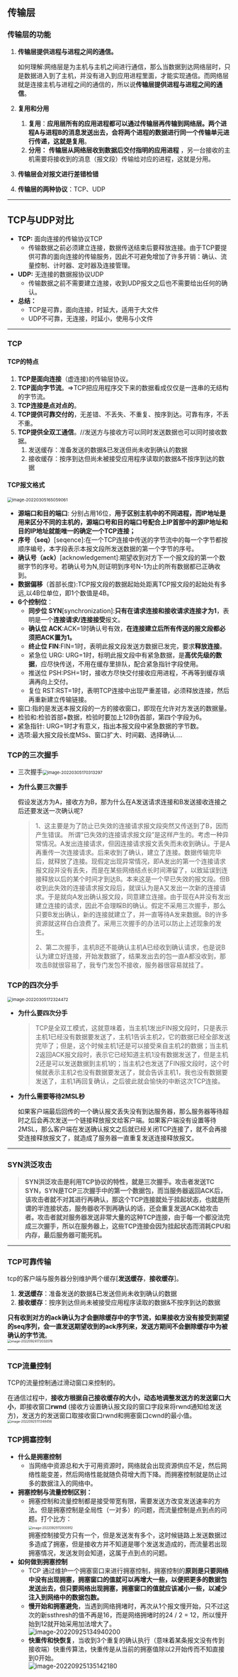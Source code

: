 ## 传输层

### 传输层的功能

1. **传输层提供进程与进程之间的通信。**

   如何理解:网络层是为主机与主机之间进行通信，那么当数据到达网络层时，只是数据进入到了主机，并没有进入到应用进程里面，才能实现通信。而网络层就是连接主机与进程之间的通信的，所以说**传输层提供进程与进程之间的通信**。
   
2. **复用和分用**

   1. **复用**：**应用层所有的应用进程都可以通过传输层再传输到网络层。**两个进程A与进程B的消息发送出去，会将两个进程的数据进行同一个传输单元进行传递，这就是**复用**。
   2. **分用：**  **传输层从网络层收到数据后交付指明的应用进程** ，另一台接收的主机需要将接收到的消息（报文段）传输给对应的进程，这就是分用。

3. **传输层会对报文进行差错检错**

4. **传输层的两种协议**：TCP、UDP

---

## TCP与UDP对比

* **TCP:**	面向连接的传输协议TCP
  * 传输数据之前必须建立连接，数据传送结束后要释放连接。由于TCP要提供可靠的面向连接的传输服务，因此不可避免增加了许多开销：确认、流量控制、计时器、定时器及连接管理。
* **UDP:**  无连接的数据报协议UDP
  * 传输数据之前不需要建立连接，收到UDP报文之后也不需要给出任何的确认。
* **总结：**
  * TCP是可靠，面向连接，时延大，适用于大文件
  * UDP不可靠，无连接，时延小，使用与小文件

---

### TCP

#### TCP的特点

1. **TCP是面向连接**（虚连接)的传输层协议。
2. **TCP面向字节流**。=>TCP把应用程序交下来的数据看成仅仅是一连串的无结构的字节流。
3. **TCP连接是点对点的**。
4. **TCP提供可靠交付的**，无差错、不丢失、不重复、按序到达。可靠有序，不丢不重。
5. **TCP提供全双工通信**。//发送方与接收方可以同时发送数据也可以同时接收数据。
   1. 发送缓存：准备发送的数据&已发送但尚未收到确认的数据
   2. 接收缓存：按序到达但尚未被接受应用程序读取的数据&不按序到达的数据



#### TCP报文格式

<img src="image-20220305165059061.png" alt="image-20220305165059061" style="zoom: 67%;" />

* **源端口和目的端口**: 分别占用16位，**用于区别主机中的不同进程，而IP地址是用来区分不同的主机的，源端口号和目的端口号配合上IP首部中的源IP地址和目的IP地址就能唯一的确定一个TCP连接；**
* **序号（seq）**[seqence]:在一个TCP连接中传送的字节流中的每一个字节都按顺序编号，本字段表示本报文段所发送数据的第一个字节的序号。
* **确认号（ack）**[acknowledgement]:期望收到对方下一个报文段的第一个数据字节的序号。若确认号为N,则证明到序号N-1为止的所有数据都已正确收到。
* **数据偏移**（首部长度):TCP报文段的数据起始处距离TCP报文段的起始处有多远,以4B位单位，即1个数值是4B。
* **6个控制位**：
  * **同步位 SYN**[synchronization]:**只有在请求连接和接收请求连接才为1**，表明是一个**连接请求/连接接受**报文。
  * **确认位 ACK**:ACK=1时确认号有效，**在连接建立后所有传送的报文段都必须把ACK置为1。**
  * **终止位 FIN**:FIN=1时，表明此报文段发送方数据已发完，要求**释放连接**。
  * 紧急位 URG: URG=1时，标明此报文段中有紧急数据，是**高优先级的数据**，应尽快传送，不用在缓存里排队，配合紧急指针字段使用。
  * 推送位 PSH:PSH=1时，接收方尽快交付接收应用进程，不再等到缓存填满再向上交付。
  * 复位 RST:RST=1时，表明TCP连接中出现严重差错，必须释放连接，然后再重新建立传输链接。
* 窗口:指的是发送本报文段的一方的接收窗口，即现在允许对方发送的数据量。
* 检验和:检验首部+数据，检验时要加上12B伪首部，第四个字段为6。
* 紧急指针: URG=1时才有意义，指出本报文段中紧急数据的字节数。
* 选项:最大报文段长度MSs、窗口扩大、时间戳、选择确认.…

### TCP的三次握手

* 三次握手<img src="image-20220305170313297.png" alt="image-20220305170313297" style="zoom:67%;" />

* **为什么要三次握手**

  假设发送方为A，接收方为B，那为什么在A发送请求连接和B发送接收连接之后还要发送一次确认呢?

  > 1、这主要是为了防止已失效的连接请求报文段突然又传送到了B，因而产生错误。
  > 所谓“已失效的连接请求报文段”是这样产生的。考虑一种异常情况。A发出连接请求，但因连接请求报文丢失而未收到确认。于是A再重传一次连接请求。后来收到了确认，建立了连接。数据传输完毕后，就释放了连接。现假定出现异常情况，即A发出的第一个连接请求报文段并没有丢失，而是在某些网络结点长时间滞留了，以致延误到连接释放以后的某个时间才到达B。本来这是一个早已失效的报文段。但B收到此失效的连接请求报文段后，就误认为是A又发出一次新的连接请求。于是就向A发出确认报文段，同意建立连接。由于现在A并没有发出建立连接的请求，因此不会理睬B的确认。假定不采用三次握手，那么只要B发出确认，新的连接就建立了，并一直等待A发来数据。B的许多资源就这样白白浪费了。采用三次握手的办法可以防止上述现象的发生。
  >
  >  
  >
  > 2、第二次握手，主机B还不能确认主机A已经收到确认请求，也是说B认为建立好连接，开始发数据了，结果发出去的包一直A都没收到，那攻击B就很容易了，我专门发包不接收，服务器很容易就挂了。
  

### TCP的四次分手

<img src="image-20220305172324472.png" alt="image-20220305172324472" style="zoom:67%;" />

* **为什么要四次分手**

  > TCP是全双工模式，这就意味着，当主机1发出FIN报文段时，只是表示主机1已经没有数据要发送了，主机1告诉主机2，它的数据已经全部发送完毕了；但是，这个时候主机1还是可以接受来自主机2的数据；当主机2返回ACK报文段时，表示它已经知道主机1没有数据发送了，但是主机2还是可以发送数据到主机1的；当主机2也发送了FIN报文段时，这个时候就表示主机2也没有数据要发送了，就会告诉主机1，我也没有数据要发送了，主机1再回复确认，之后彼此就会愉快的中断这次TCP连接。
  
* **为什么需要等待2MSL秒**

  如果客户端最后回传的一个确认报文丢失没有到达服务器，那么服务器等待超时之后会再次发送一个链接释放报文给客户端。如果客户端没有设置等待2MSL，那么客户端在发送确认报文之后就已经关闭TCP连接了，就不会再接受连接释放报文了，就造成了服务器一直重复发送连接释放报文。

---

### SYN洪泛攻击

> **SYN洪泛攻击是利用TCP协议的特性，就是三次握手。攻击者发送TC SYN，SYN是TCP三次握手中的第一个数据包，而当服务器返回ACK后，该攻击者就不对其进行再确认，那这个TCP连接就处于挂起状态，也就是所谓的半连接状态，服务器收不到再确认的话，还会重复发送ACK给攻击者。攻击者就对服务器发送非常大量的这种TCP连接，由于每一个都没法完成三次握手，所以在服务器上，这些TCP连接会因为挂起状态而消耗CPU和内存，最后服务器可能死机。**

---

### TCP可靠传输

tcp的客户端与服务器分别维护两个缓存[**发送缓存**，**接收缓存**]。

1. **发送缓存**：准备发送的数据&已发送但尚未收到确认的数据
2. **接收缓存**：按序到达但尚未被接受应用程序读取的数据&不按序到达的数据

**只有收到对方的ack确认为才会删除缓存中的字节流，如果接收方没有接受到期望的seq序列，会一直发送期望收到的ack序列来，发送方期间不会删除缓存中为被确认的字节流**。<br><img src="01.TCP.assets/image-20220924172032076.png" alt="image-20220924172032076" style="zoom:50%;" />

---

### **TCP流量控制**

TCP的流量控制通过滑动窗口来控制的。

在通信过程中，**接收方根据自己接收缓存的大小，动态地调整发送方的发送窗口大小**，即接收窗口**rwnd** (接收方设置确认报文段的窗口字段来将rwnd通知给发送方)，发送方的发送窗口取接收窗口rwnd和拥塞窗口cwnd的最小值。<br><img src="01.TCP.assets/image-20220925111348456.png" alt="image-20220925111348456" style="zoom: 50%;" />

### TCP拥塞控制

* **什么是拥塞控制**
  * 当网络中资源总和大于可用资源时，网络就会出现资源供应不足，然后网络性能变差，然后网络性能就随负荷增大而下降。而拥塞控制就是防止过多的数据注入的网络中。
* **拥塞控制与流量控制区别：**
  * 拥塞控制和流量控制都是接受带宽有限，需要发送方改变发送速率的方法。但是拥塞控制是全局性（一对多）的问题，而流量控制是点到点的问题。打个比方：<br><img src="01.TCP.assets/image-20220925112930912.png" alt="image-20220925112930912" style="zoom:50%;" /><br>拥塞控制接受方只有一个，但是发送发有多个，这时候链路上发送数据过多造成了拥塞，但是接收方并不知道是哪个发送发造成的，而流量若出现拥塞情况，发送发则会知道，这属于点到点的问题。
* **如何做到拥塞控制**
  * TCP 通过维护一个拥塞窗口来进行拥塞控制，拥塞控制的**原则是只要网络中没有出现拥塞，拥塞窗口的值就可以再增大一些，以便把更多的数据包发送出去，但只要网络出现拥塞，拥塞窗口的值就应该减小一些，以减少注入到网络中的数据包数。**
  * **慢开始和拥塞避免**，当遇到网络拥堵时，再次从1个报文慢开始，只不过这次的新ssthresh的值不再是16，而是网络拥堵时的24 / 2 = 12，所以慢开始到12就开始采用加法增大了。<br>![image-20220925134940200](01.TCP.assets/image-20220925134940200.png)
  * **快重传和快恢复**，当收到3个重复的确认执行（意味着某条报文没有传到接收端）快重传算法，快重传是从当前的拥塞值除以2开始传而不知直接到0开始。<br>![image-20220925135142180](01.TCP.assets/image-20220925135142180.png)